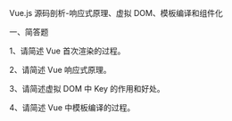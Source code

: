 Vue.js 源码剖析-响应式原理、虚拟 DOM、模板编译和组件化

一、简答题

1、请简述 Vue 首次渲染的过程。

2、请简述 Vue 响应式原理。

3、请简述虚拟 DOM 中 Key 的作用和好处。

4、请简述 Vue 中模板编译的过程。